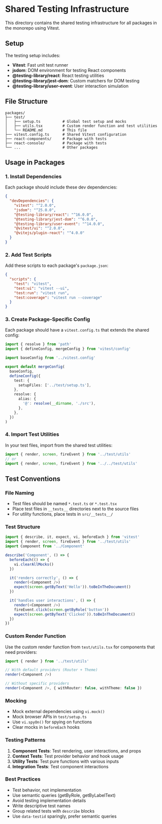 # Shared Testing Infrastructure

This directory contains the shared testing infrastructure for all packages in the monorepo using Vitest.

## Setup

The testing setup includes:

- **Vitest**: Fast unit test runner
- **jsdom**: DOM environment for testing React components
- **@testing-library/react**: React testing utilities
- **@testing-library/jest-dom**: Custom matchers for DOM testing
- **@testing-library/user-event**: User interaction simulation

## File Structure

```
packages/
├── test/
│   ├── setup.ts          # Global test setup and mocks
│   ├── utils.tsx         # Custom render function and test utilities
│   └── README.md         # This file
├── vitest.config.ts      # Shared Vitest configuration
├── react-components/     # Package with tests
├── react-console/        # Package with tests
└── ...                   # Other packages
```

## Usage in Packages

### 1. Install Dependencies

Each package should include these dev dependencies:

```json
{
  "devDependencies": {
    "vitest": "^2.0.0",
    "jsdom": "^25.0.0",
    "@testing-library/react": "^16.0.0",
    "@testing-library/jest-dom": "^6.0.0",
    "@testing-library/user-event": "^14.0.0",
    "@vitest/ui": "^2.0.0",
    "@vitejs/plugin-react": "^4.0.0"
  }
}
```

### 2. Add Test Scripts

Add these scripts to each package's `package.json`:

```json
{
  "scripts": {
    "test": "vitest",
    "test:ui": "vitest --ui",
    "test:run": "vitest run",
    "test:coverage": "vitest run --coverage"
  }
}
```

### 3. Create Package-Specific Config

Each package should have a `vitest.config.ts` that extends the shared config:

```typescript
import { resolve } from 'path'
import { defineConfig, mergeConfig } from 'vitest/config'

import baseConfig from '../vitest.config'

export default mergeConfig(
  baseConfig,
  defineConfig({
    test: {
      setupFiles: ['../test/setup.ts'],
    },
    resolve: {
      alias: {
        '@': resolve(__dirname, './src'),
      },
    },
  })
)
```

### 4. Import Test Utilities

In your test files, import from the shared test utilities:

```typescript
import { render, screen, fireEvent } from '../test/utils'
// or
import { render, screen, fireEvent } from '../../test/utils'
```

## Test Conventions

### File Naming

- Test files should be named `*.test.ts` or `*.test.tsx`
- Place test files in `__tests__` directories next to the source files
- For utility functions, place tests in `src/__tests__/`

### Test Structure

```typescript
import { describe, it, expect, vi, beforeEach } from 'vitest'
import { render, screen, fireEvent } from '../test/utils'
import Component from '../Component'

describe('Component', () => {
  beforeEach(() => {
    vi.clearAllMocks()
  })

  it('renders correctly', () => {
    render(<Component />)
    expect(screen.getByText('Hello')).toBeInTheDocument()
  })

  it('handles user interactions', () => {
    render(<Component />)
    fireEvent.click(screen.getByRole('button'))
    expect(screen.getByText('Clicked')).toBeInTheDocument()
  })
})
```

### Custom Render Function

Use the custom render function from `test/utils.tsx` for components that need providers:

```typescript
import { render } from '../test/utils'

// With default providers (Router + Theme)
render(<Component />)

// Without specific providers
render(<Component />, { withRouter: false, withTheme: false })
```

### Mocking

- Mock external dependencies using `vi.mock()`
- Mock browser APIs in `test/setup.ts`
- Use `vi.spyOn()` for spying on functions
- Clear mocks in `beforeEach` hooks

### Testing Patterns

1. **Component Tests**: Test rendering, user interactions, and props
2. **Context Tests**: Test provider behavior and hook usage
3. **Utility Tests**: Test pure functions with various inputs
4. **Integration Tests**: Test component interactions

### Best Practices

- Test behavior, not implementation
- Use semantic queries (getByRole, getByLabelText)
- Avoid testing implementation details
- Write descriptive test names
- Group related tests with `describe` blocks
- Use `data-testid` sparingly, prefer semantic queries
